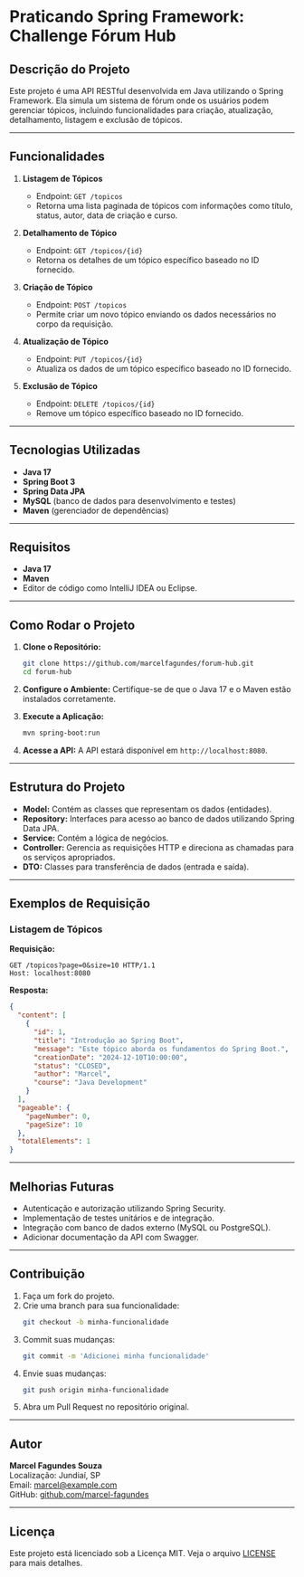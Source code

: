 # Praticando Spring Framework: Challenge Fórum Hub

## Descrição do Projeto

Este projeto é uma API RESTful desenvolvida em Java utilizando o Spring Framework. Ela simula um sistema de fórum onde os usuários podem gerenciar tópicos, incluindo funcionalidades para criação, atualização, detalhamento, listagem e exclusão de tópicos.

---

## Funcionalidades

1. **Listagem de Tópicos**
    - Endpoint: `GET /topicos`
    - Retorna uma lista paginada de tópicos com informações como título, status, autor, data de criação e curso.

2. **Detalhamento de Tópico**
    - Endpoint: `GET /topicos/{id}`
    - Retorna os detalhes de um tópico específico baseado no ID fornecido.

3. **Criação de Tópico**
    - Endpoint: `POST /topicos`
    - Permite criar um novo tópico enviando os dados necessários no corpo da requisição.

4. **Atualização de Tópico**
    - Endpoint: `PUT /topicos/{id}`
    - Atualiza os dados de um tópico específico baseado no ID fornecido.

5. **Exclusão de Tópico**
    - Endpoint: `DELETE /topicos/{id}`
    - Remove um tópico específico baseado no ID fornecido.

---

## Tecnologias Utilizadas

- **Java 17**
- **Spring Boot 3**
- **Spring Data JPA**
- **MySQL** (banco de dados para desenvolvimento e testes)
- **Maven** (gerenciador de dependências)

---

## Requisitos

- **Java 17**
- **Maven**
- Editor de código como IntelliJ IDEA ou Eclipse.

---

## Como Rodar o Projeto

1. **Clone o Repositório:**
   ```bash
   git clone https://github.com/marcelfagundes/forum-hub.git
   cd forum-hub
   ```

2. **Configure o Ambiente:**
   Certifique-se de que o Java 17 e o Maven estão instalados corretamente.

3. **Execute a Aplicação:**
   ```bash
   mvn spring-boot:run
   ```

4. **Acesse a API:**
   A API estará disponível em `http://localhost:8080`.

---

## Estrutura do Projeto

- **Model:** Contém as classes que representam os dados (entidades).
- **Repository:** Interfaces para acesso ao banco de dados utilizando Spring Data JPA.
- **Service:** Contém a lógica de negócios.
- **Controller:** Gerencia as requisições HTTP e direciona as chamadas para os serviços apropriados.
- **DTO:** Classes para transferência de dados (entrada e saída).

---

## Exemplos de Requisição

### Listagem de Tópicos

**Requisição:**
```http
GET /topicos?page=0&size=10 HTTP/1.1
Host: localhost:8080
```

**Resposta:**
```json
{
  "content": [
    {
      "id": 1,
      "title": "Introdução ao Spring Boot",
      "message": "Este tópico aborda os fundamentos do Spring Boot.",
      "creationDate": "2024-12-10T10:00:00",
      "status": "CLOSED",
      "author": "Marcel",
      "course": "Java Development"
    }
  ],
  "pageable": {
    "pageNumber": 0,
    "pageSize": 10
  },
  "totalElements": 1
}
```

---

## Melhorias Futuras

- Autenticação e autorização utilizando Spring Security.
- Implementação de testes unitários e de integração.
- Integração com banco de dados externo (MySQL ou PostgreSQL).
- Adicionar documentação da API com Swagger.

---

## Contribuição

1. Faça um fork do projeto.
2. Crie uma branch para sua funcionalidade:
   ```bash
   git checkout -b minha-funcionalidade
   ```
3. Commit suas mudanças:
   ```bash
   git commit -m 'Adicionei minha funcionalidade'
   ```
4. Envie suas mudanças:
   ```bash
   git push origin minha-funcionalidade
   ```
5. Abra um Pull Request no repositório original.

---

## Autor

**Marcel Fagundes Souza**  
Localização: Jundiaí, SP  
Email: marcel@example.com  
GitHub: [github.com/marcel-fagundes](https://github.com/marcel-fagundes)

---

## Licença

Este projeto está licenciado sob a Licença MIT. Veja o arquivo [LICENSE](LICENSE) para mais detalhes.
